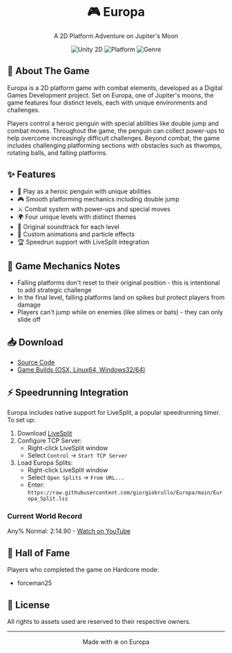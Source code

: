 <div align="center">
  <h1>🎮 Europa</h1>
  
  <p>A 2D Platform Adventure on Jupiter's Moon</p>

  <div align="center">
    <img src="https://img.shields.io/badge/Unity-2D-blue?style=for-the-badge&logo=unity" alt="Unity 2D" />
    <img src="https://img.shields.io/badge/Platform-PC-orange?style=for-the-badge" alt="Platform" />
    <img src="https://img.shields.io/badge/Genre-Platformer-purple?style=for-the-badge" alt="Genre" />
  </div>
</div>

## 🚀 About The Game

Europa is a 2D platform game with combat elements, developed as a Digital Games Development project. Set on Europa, one of Jupiter's moons, the game features four distinct levels, each with unique environments and challenges.

Players control a heroic penguin with special abilities like double jump and combat moves. Throughout the game, the penguin can collect power-ups to help overcome increasingly difficult challenges. Beyond combat, the game includes challenging platforming sections with obstacles such as thwomps, rotating balls, and falling platforms.

## ✨ Features

- 🐧 Play as a heroic penguin with unique abilities
- 🎮 Smooth platforming mechanics including double jump
- ⚔️ Combat system with power-ups and special moves
- 🌍 Four unique levels with distinct themes
- 🎵 Original soundtrack for each level
- 🎨 Custom animations and particle effects
- 🏆 Speedrun support with LiveSplit integration

## 🎯 Game Mechanics Notes

- Falling platforms don't reset to their original position - this is intentional to add strategic challenge
- In the final level, falling platforms land on spikes but protect players from damage
- Players can't jump while on enemies (like slimes or bats) - they can only slide off

## 📥 Download

- [Source Code](https://github.com/giorgiobrullo/Europa/archive/refs/heads/main.zip)
- [Game Builds (OSX, Linux64, Windows32/64)](https://github.com/giorgiobrullo/Europa/releases/latest)

## ⚡ Speedrunning Integration

Europa includes native support for LiveSplit, a popular speedrunning timer. To set up:

1. Download [LiveSplit](https://livesplit.org/)
2. Configure TCP Server:
   - Right-click LiveSplit window
   - Select `Control` -> `Start TCP Server`
3. Load Europa Splits:
   - Right-click LiveSplit window
   - Select `Open Splits` -> `From URL...`
   - Enter: `https://raw.githubusercontent.com/giorgiobrullo/Europa/main/Europa_Split.lss`

### Current World Record

Any% Normal: 2:14.90 - [Watch on YouTube](http://www.youtube.com/watch?v=sOLZ3imw2ZA)

## 👑 Hall of Fame

Players who completed the game on Hardcore mode:
- forceman25

## 📝 License

All rights to assets used are reserved to their respective owners.

---

<p align="center">Made with ❄️ on Europa</p>
